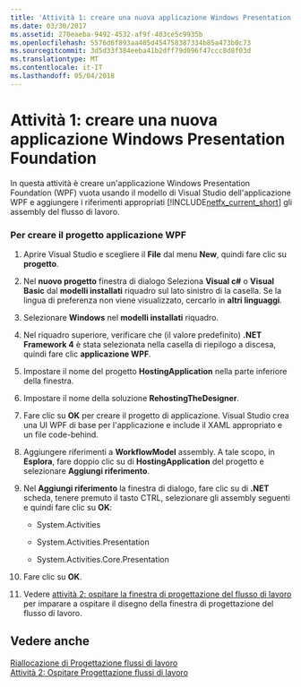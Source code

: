 ```yaml
---
title: 'Attività 1: creare una nuova applicazione Windows Presentation Foundation'
ms.date: 03/30/2017
ms.assetid: 270eaeba-9492-4532-af9f-403ce5c9935b
ms.openlocfilehash: 5576d6f893aa405d454758387334b85a473b0c73
ms.sourcegitcommit: 3d5d33f384eeba41b2dff79d096f47ccc8d8f03d
ms.translationtype: MT
ms.contentlocale: it-IT
ms.lasthandoff: 05/04/2018
---
```

# <a name="task-1-create-a-new-windows-presentation-foundation-application"></a>Attività 1: creare una nuova applicazione Windows Presentation Foundation
In questa attività è creare un'applicazione Windows Presentation Foundation (WPF) vuota usando il modello di Visual Studio dell'applicazione WPF e aggiungere i riferimenti appropriati [!INCLUDE[netfx_current_short](../../../includes/netfx-current-short-md.md)] gli assembly del flusso di lavoro.  
  
### <a name="to-create-the-wpf-application-project"></a>Per creare il progetto applicazione WPF  
  
1.  Aprire Visual Studio e scegliere il **File** dal menu **New**, quindi fare clic su **progetto**.  
  
2.  Nel **nuovo progetto** finestra di dialogo Seleziona **Visual c#** o **Visual Basic** dal **modelli installati** riquadro sul lato sinistro di la casella. Se la lingua di preferenza non viene visualizzato, cercarlo in **altri linguaggi**.  
  
3.  Selezionare **Windows** nel **modelli installati** riquadro.  
  
4.  Nel riquadro superiore, verificare che (il valore predefinito) **.NET Framework 4** è stata selezionata nella casella di riepilogo a discesa, quindi fare clic **applicazione WPF**.  
  
5.  Impostare il nome del progetto **HostingApplication** nella parte inferiore della finestra.  
  
6.  Impostare il nome della soluzione **RehostingTheDesigner**.  
  
7.  Fare clic su **OK** per creare il progetto di applicazione. Visual Studio crea una UI WPF di base per l'applicazione e include il XAML appropriato e un file code-behind.  
  
8.  Aggiungere riferimenti a **WorkflowModel** assembly. A tale scopo, in **Esplora**, fare doppio clic su di **HostingApplication** del progetto e selezionare **Aggiungi riferimento**.  
  
9. Nel **Aggiungi riferimento** la finestra di dialogo, fare clic su di **.NET** scheda, tenere premuto il tasto CTRL, selezionare gli assembly seguenti e quindi fare clic su **OK**:  
  
    -   System.Activities  
  
    -   System.Activities.Presentation  
  
    -   System.Activities.Core.Presentation  
  
10. Fare clic su **OK**.  
  
11. Vedere [attività 2: ospitare la finestra di progettazione del flusso di lavoro](../../../docs/framework/windows-workflow-foundation/task-2-host-the-workflow-designer.md) per imparare a ospitare il disegno della finestra di progettazione del flusso di lavoro.  
  
## <a name="see-also"></a>Vedere anche  
 [Riallocazione di Progettazione flussi di lavoro](../../../docs/framework/windows-workflow-foundation/rehosting-the-workflow-designer.md)  
 [Attività 2: Ospitare Progettazione flussi di lavoro](../../../docs/framework/windows-workflow-foundation/task-2-host-the-workflow-designer.md)

